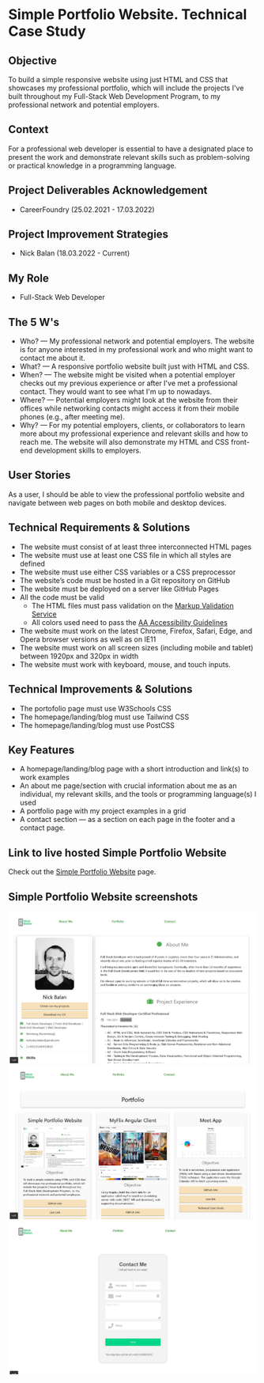 # Simple Portfolio Website. Technical Case Study

## Objective 
To build a simple responsive website using just HTML and CSS that showcases my professional portfolio, which will include the projects I've built throughout my Full-Stack Web Development Program, to my professional network and potential employers.

## Context
For a professional web developer is essential to have a designated place to present the work and demonstrate relevant skills such as problem-solving or practical knowledge in a programming language.

## Project Deliverables Acknowledgement
- CareerFoundry (25.02.2021 - 17.03.2022)

## Project Improvement Strategies
- Nick Balan (18.03.2022 - Current)

## My Role
- Full-Stack Web Developer

## The 5 W's
- Who? — My professional network and potential employers. The website is for anyone interested in my professional work and who might want to contact me about it.
- What? — A responsive portfolio website built just with HTML and CSS.
- When? — The website might be visited when a potential employer checks out my previous experience or after I've met a professional contact. They would want to see what I'm up to nowadays.
- Where? — Potential employers might look at the website from their offices while networking contacts might access it from their mobile phones (e.g., after meeting me).
- Why? — For my potential employers, clients, or collaborators to learn more about my professional experience and relevant skills and how to reach me. The website will also demonstrate my HTML and CSS front-end development skills to employers.

## User Stories 
As a user, I should be able to view the professional portfolio website and navigate between web pages on both mobile and desktop devices. 

## Technical Requirements & Solutions 
- The website must consist of at least three interconnected HTML pages 
- The website must use at least one CSS file in which all styles are defined 
- The website must use either CSS variables or a CSS preprocessor
- The website’s code must be hosted in a Git repository on GitHub
- The website must be deployed on a server like GitHub Pages
- All the code must be valid
  - The HTML files must pass validation on the [Markup Validation Service](https://validator.w3.org/) 
  - All colors used need to pass the [AA Accessibility Guidelines](https://contrastchecker.com/)
- The website must work on the latest Chrome, Firefox, Safari, Edge, and Opera browser versions as well as on IE11
- The website must work on all screen sizes (including mobile and tablet) between 1920px and 320px in width
- The website must work with keyboard, mouse, and touch inputs.

## Technical Improvements & Solutions 
- The portofolio page must use W3Schools CSS
- The homepage/landing/blog must use Tailwind CSS
- The homepage/landing/blog must use PostCSS

## Key Features 
- A homepage/landing/blog page with a short introduction and link(s) to work examples 
- An about me page/section with crucial information about me as an individual, my relevant skills, and the tools or programming language(s) I used 
- A portfolio page with my project examples in a grid 
- A contact section — as a section on each page in the footer and a contact page.

## Link to live hosted Simple Portfolio Website
Check out the [Simple Portfolio Website](https://nickbalan.github.io/portfolio-website/) page.

## Simple Portfolio Website screenshots

![Livescreen](img/Livescreen/Portfolio_website_Home_page.JPG)
![Livescreen](img/Livescreen/Portfolio_website_Portfolio_page_v1.JPG)
![Livescreen](img/Livescreen/Portfolio_website_Contact_page.JPG)

